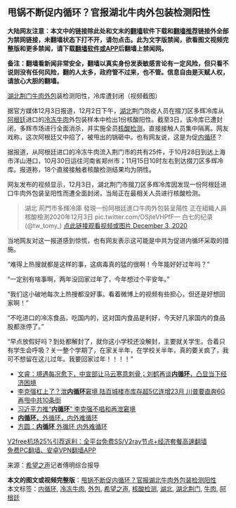  <h2>甩锅不断促内循环？官报湖北牛肉外包装检测阳性</h2> <p class="notice"><b>大陆网友注意：本文中的链接除此处和文末的<a href="https://github.com/bannedbook/fanqiang" >翻墙</a>软件下载和<a href="https://github.com/killgcd/justmysocks/blob/master/README.md">翻墙推荐</a>链接外全部为禁网链接，未翻墙状态下打不开，请勿点击。此为文字版禁闻，欲看图文视频完整版和更多禁闻，请下载<a href="https://github.com/bannedbook/fanqiang">翻墙软件或APP</a>后翻墙上禁闻网。</p><p>备注：翻墙看新闻非常安全，翻墙以真实身份发表敏感言论有一定风险，但只看不说则没有任何风险，翻的人太多，政府管不过来，也不管。信息自由是天赋人权，请放心大胆的翻墙。</b></p>  <div class="entry"> <p id="conimg"><a href="https://www.bannedbook.org/bnews/tag/%E6%B9%96%E5%8C%97%E8%8D%86%E9%97%A8/" class="st_tag internal_tag" rel="tag" title="标签 湖北荆门 下的日志">湖北荆门</a><a href="https://www.bannedbook.org/bnews/tag/%e7%89%9b%e8%82%89/" class="st_tag internal_tag" rel="tag" title="标签 牛肉 下的日志">牛肉</a><a href="https://www.bannedbook.org/bnews/tag/%E5%A4%96%E5%8C%85/" class="st_tag internal_tag" rel="tag" title="标签 外包 下的日志">外包</a>装检测阳性，冷库遭封闭（视频截图）</p> <p>据官方媒体12月3日报道，12月2日下午，<a href="https://www.bannedbook.org/bnews/tag/%e6%b9%96%e5%8c%97/" class="st_tag internal_tag" rel="tag" title="标签 湖北 下的日志">湖北</a>荆门防疫人员在掇刀区多辉冷库从<a href="https://www.bannedbook.org/bnews/tag/%e9%98%bf%e6%a0%b9%e5%bb%b7/" class="st_tag internal_tag" rel="tag" title="标签 阿根廷 下的日志">阿根廷</a>进口的<a href="https://www.bannedbook.org/bnews/tag/%E5%86%B7%E5%86%BB%E7%89%9B%E8%82%89/" class="st_tag internal_tag" rel="tag" title="标签 冷冻牛肉 下的日志">冷冻牛肉</a>外包装样本中检出1份核酸阳性。截至3日，该冷库已遭封闭，多辉市场进行全面消杀，并实施全员<a href="https://www.bannedbook.org/bnews/tag/%E6%A0%B8%E9%85%B8%E6%A3%80%E6%B5%8B/" class="st_tag internal_tag" rel="tag" title="标签 核酸检测 下的日志">核酸检测</a>，直接接触人员集中隔离。网友戏称，这次阿根廷又中招了，被甩出的锅砸中。也有网友说，这是为促<a href="https://www.bannedbook.org/bnews/tag/%e5%86%85%e5%be%aa%e7%8e%af/" class="st_tag internal_tag" rel="tag" title="标签 内循环 下的日志">内循环</a>？</p> <p>据报道，从阿根廷进口的冷冻牛肉流入荆门市的共有25件，于10月28日到达上海市洋山港口，10月30日运往河南省郑州市；11月15日10时左右到达掇刀区多辉冷库。报道称，18个直接接触者核酸检测结果均为阴性。</p> <p>网友发布的视频显示，12月3日，湖北荆门市掇刀区多辉冷库因发现一份阿根廷进口牛肉外包装呈阳性而遭全面封闭，当局正在最相关人员进行核酸检测。</p>  <blockquote><p>湖北 荊門市多輝冷庫 發現一份阿根廷進口牛肉外包裝呈陽性 正在組織人員核酸檢測2020年12月3日 pic.twitter.com/OSjteVHPfF— 白七的纪录 (@tw_tomy_) <a href="https://twitter.com/tw_tomy_/status/1334429555784708096?ref_src=twsrc%5Etfw">点此链接观看视频或图片 December 3, 2020</a></p></blockquote> <p>当地网友对这一报道感到惊慌，也有网友表示这可能是中共为促进内循环采取的措施。</p> <p>“难得上热搜就都是这样的事，这病毒真的猛的很啊！今年能好好过年吗？”</p> <p>“一定别有啥事啊，两年没回家过年了，今年想过个平安年。”</p>  <p>“我们这小破地每次上热搜都没好事。看着微博上的视频有些担心，但还是好想回家啊！”</p> <p>“不吃进口的冷冻食品，吃国内的，这对国内食品是利好，今天好几家国内的食品股都涨停了。”</p> <p>“早点放假好吗？到处都解封了，就你这小学校还没解封，主要就关学生。合着只有学生会呼吸？关一整个学期了，在家关半年，在学校关半年，真的要关疯了，我可不想留在这儿过年。我要回家过年！！！！​”</p> <ul class='op-related-articles' title='相关阅读'> <li><a href='https://www.bannedbook.org/bnews/bannedvideo/20201127/1438048.html' target='_blank'>文睿：境遇每况愈下，中宣部让马云寒意刺骨；刘鹤再谈<b>内循环</b>，凸显当下经济困境</a></li> <li><a href='https://www.bannedbook.org/bnews/topimagenews/20201122/1435236.html' target='_blank'>李克强杠上了？泄<b>内循环</b>窘境 陆百城楼市库存超5亿连增23月 川普要直奔6G再甩中共10条街</a></li> <li><a href='https://www.bannedbook.org/bnews/comments/20201122/1435074.html' target='_blank'>习近平力推“<b>内循环</b>” 李克强不唱和再泄窘境</a></li> <li><a href='https://www.bannedbook.org/bnews/ssgc/20201115/1431508.html' target='_blank'><b>内循环</b>，外循环，内外难循环</a></li> <li><a href='https://www.bannedbook.org/bnews/comments/20201115/1431291.html' target='_blank'>方圆：<b>内循环</b> 外循环 内外难循环</a></li> </ul> <p class="texttj"> <a href="https://github.com/bannedbook/fanqiang/wiki/V2ray%E6%9C%BA%E5%9C%BA" target="_blank">V2free机场25%引荐返利：全平台免费SS/V2ray节点+经济套餐高速翻墙</a><br/> <a href="https://github.com/bannedbook/fanqiang/wiki/%E7%A6%81%E9%97%BB%E7%BD%91%E5%AE%89%E5%8D%93%E7%BF%BB%E5%A2%99%E6%96%B0%E9%97%BBAPP" target="_blank">免费PC翻墙、安卓VPN翻墙APP</a></p><p> 来源：<span class='wp_keywordlink_affiliate'><a href="https://www.soundofhope.org" title="希望之声" target="_blank">希望之声</a></span>记者傅明综合报导 </p> <a name='sharetosocial'></a>       <div><b>本文的图文或视频完整版</b>：<a href='https://www.bannedbook.org/bnews/cbnews/20201204/1441680.html'>甩锅不断促内循环？官报湖北牛肉外包装检测阳性</a></div>  </div><!--END ENTRY--> <div class="postfooter"> <div>本文标签：<a href="https://www.bannedbook.org/bnews/tag/%e5%86%85%e5%be%aa%e7%8e%af/" rel="tag">内循环</a>, <a href="https://www.bannedbook.org/bnews/tag/%E5%86%B7%E5%86%BB%E7%89%9B%E8%82%89/" rel="tag">冷冻牛肉</a>, <a href="https://www.bannedbook.org/bnews/tag/%E5%A4%96%E5%8C%85/" rel="tag">外包</a>, <a href="https://www.bannedbook.org/bnews/tag/%e5%b8%8c%e6%9c%9b%e4%b9%8b%e5%a3%b0/" rel="tag">希望之声</a>, <a href="https://www.bannedbook.org/bnews/tag/%E6%A0%B8%E9%85%B8%E6%A3%80%E6%B5%8B/" rel="tag">核酸检测</a>, <a href="https://www.bannedbook.org/bnews/tag/%e6%b9%96%e5%8c%97/" rel="tag">湖北</a>, <a href="https://www.bannedbook.org/bnews/tag/%E6%B9%96%E5%8C%97%E8%8D%86%E9%97%A8/" rel="tag">湖北荆门</a>, <a href="https://www.bannedbook.org/bnews/tag/%e7%89%9b%e8%82%89/" rel="tag">牛肉</a>, <a href="https://www.bannedbook.org/bnews/tag/%e9%98%bf%e6%a0%b9%e5%bb%b7/" rel="tag">阿根廷</a></div>  </div><!--END POSTFOOTER--> 